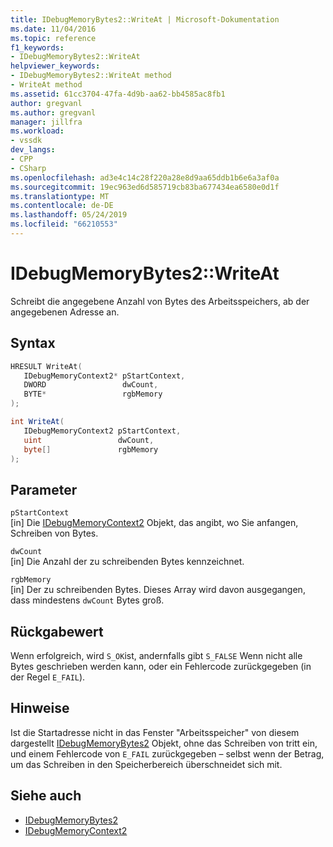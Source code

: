 ```yaml
---
title: IDebugMemoryBytes2::WriteAt | Microsoft-Dokumentation
ms.date: 11/04/2016
ms.topic: reference
f1_keywords:
- IDebugMemoryBytes2::WriteAt
helpviewer_keywords:
- IDebugMemoryBytes2::WriteAt method
- WriteAt method
ms.assetid: 61cc3704-47fa-4d9b-aa62-bb4585ac8fb1
author: gregvanl
ms.author: gregvanl
manager: jillfra
ms.workload:
- vssdk
dev_langs:
- CPP
- CSharp
ms.openlocfilehash: ad3e4c14c28f220a28e8d9aa65ddb1b6e6a3af0a
ms.sourcegitcommit: 19ec963ed6d585719cb83ba677434ea6580e0d1f
ms.translationtype: MT
ms.contentlocale: de-DE
ms.lasthandoff: 05/24/2019
ms.locfileid: "66210553"
---
```

# <a name="idebugmemorybytes2writeat"></a>IDebugMemoryBytes2::WriteAt
Schreibt die angegebene Anzahl von Bytes des Arbeitsspeichers, ab der angegebenen Adresse an.

## <a name="syntax"></a>Syntax

```cpp
HRESULT WriteAt( 
   IDebugMemoryContext2* pStartContext,
   DWORD                 dwCount,
   BYTE*                 rgbMemory
);
```

```csharp
int WriteAt(
   IDebugMemoryContext2 pStartContext,
   uint                 dwCount,
   byte[]               rgbMemory
);
```

## <a name="parameters"></a>Parameter
`pStartContext`\
[in] Die [IDebugMemoryContext2](../../../extensibility/debugger/reference/idebugmemorycontext2.md) Objekt, das angibt, wo Sie anfangen, Schreiben von Bytes.

`dwCount`\
[in] Die Anzahl der zu schreibenden Bytes kennzeichnet.

`rgbMemory`\
[in] Der zu schreibenden Bytes. Dieses Array wird davon ausgegangen, dass mindestens `dwCount` Bytes groß.

## <a name="return-value"></a>Rückgabewert
 Wenn erfolgreich, wird `S_OK`ist, andernfalls gibt `S_FALSE` Wenn nicht alle Bytes geschrieben werden kann, oder ein Fehlercode zurückgegeben (in der Regel `E_FAIL`).

## <a name="remarks"></a>Hinweise
 Ist die Startadresse nicht in das Fenster "Arbeitsspeicher" von diesem dargestellt [IDebugMemoryBytes2](../../../extensibility/debugger/reference/idebugmemorybytes2.md) Objekt, ohne das Schreiben von tritt ein, und einem Fehlercode von `E_FAIL` zurückgegeben – selbst wenn der Betrag, um das Schreiben in den Speicherbereich überschneidet sich mit.

## <a name="see-also"></a>Siehe auch
- [IDebugMemoryBytes2](../../../extensibility/debugger/reference/idebugmemorybytes2.md)
- [IDebugMemoryContext2](../../../extensibility/debugger/reference/idebugmemorycontext2.md)